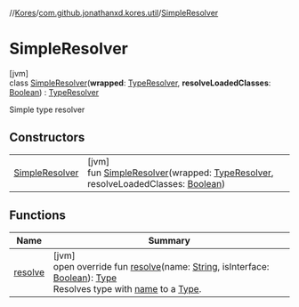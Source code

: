 //[Kores](../../../index.md)/[com.github.jonathanxd.kores.util](../index.md)/[SimpleResolver](index.md)

# SimpleResolver

[jvm]\
class [SimpleResolver](index.md)(**wrapped**: [TypeResolver](../-type-resolver/index.md), **resolveLoadedClasses**: [Boolean](https://kotlinlang.org/api/latest/jvm/stdlib/kotlin/-boolean/index.html)) : [TypeResolver](../-type-resolver/index.md)

Simple type resolver

## Constructors

| | |
|---|---|
| [SimpleResolver](-simple-resolver.md) | [jvm]<br>fun [SimpleResolver](-simple-resolver.md)(wrapped: [TypeResolver](../-type-resolver/index.md), resolveLoadedClasses: [Boolean](https://kotlinlang.org/api/latest/jvm/stdlib/kotlin/-boolean/index.html)) |

## Functions

| Name | Summary |
|---|---|
| [resolve](resolve.md) | [jvm]<br>open override fun [resolve](resolve.md)(name: [String](https://kotlinlang.org/api/latest/jvm/stdlib/kotlin/-string/index.html), isInterface: [Boolean](https://kotlinlang.org/api/latest/jvm/stdlib/kotlin/-boolean/index.html)): [Type](https://docs.oracle.com/javase/8/docs/api/java/lang/reflect/Type.html)<br>Resolves type with [name](resolve.md) to a [Type](https://docs.oracle.com/javase/8/docs/api/java/lang/reflect/Type.html). |
